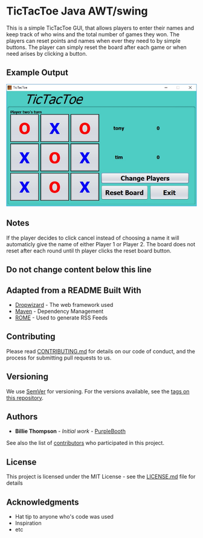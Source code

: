 # TicTacToe Java AWT/swing

This is a simple TicTacToe GUI, that allows players to enter their names and keep track of who wins and the total number of games they won.
The players can reset points and names when ever they need to by simple buttons.
The player can simply reset the board after each game or when need arises by clicking a button.


## Example Output


![Sample Output](README.jpg) 



## Notes

If the player decides to click cancel instead of choosing a name it will automaticly give the name
of either Player 1 or Player 2. The board does not reset after each round until th player clicks the
reset board button.

## Do not change content below this line
## Adapted from a README Built With

* [Dropwizard](http://www.dropwizard.io/1.0.2/docs/) - The web framework used
* [Maven](https://maven.apache.org/) - Dependency Management
* [ROME](https://rometools.github.io/rome/) - Used to generate RSS Feeds

## Contributing

Please read [CONTRIBUTING.md](https://gist.github.com/PurpleBooth/b24679402957c63ec426) for details on our code of conduct, and the process for submitting pull requests to us.

## Versioning

We use [SemVer](http://semver.org/) for versioning. For the versions available, see the [tags on this repository](https://github.com/your/project/tags). 

## Authors

* **Billie Thompson** - *Initial work* - [PurpleBooth](https://github.com/PurpleBooth)

See also the list of [contributors](https://github.com/your/project/contributors) who participated in this project.

## License

This project is licensed under the MIT License - see the [LICENSE.md](LICENSE.md) file for details

## Acknowledgments

* Hat tip to anyone who's code was used
* Inspiration
* etc
